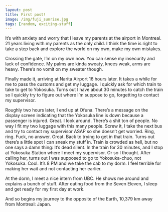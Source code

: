 ```yaml
---
layout: post
title: First post!
image: /img/fuji_sunrise.jpg
tags: [random, exciting-stuff]
---
```


It’s with anxiety and worry that I leave my parents at the airport in Montreal. 21 years living with my parents as the only child. I think the time is right to take a step back and explore the world on my own, make my own mistakes.

Crossing the gate, I’m on my own now. You can sense my insecurity and lack of confidence. My palms are kinda sweaty, knees weak, arms are heavy. There’s no vomit on my sweater though.

Finally made it, arriving at Narita Airport 16 hours later. It takes a while for me to pass the customs and get my luggage. I quickly ask for which train to take to get to Yokosuka. Turns out I have about 30 minutes to catch the train so I quickly try to figure out where I’m suppose to go, forgetting to contact my supervisor.

Roughly two hours later, I end up at Ofuna. There’s a message on the display screen indicating that the Yokosuka line is down because a passenger is injured. Great. I look around. There’s a shit ton of people. No way I fit my two luggage with this many people. Screw it, I take the next bus and try to contact my supervisor ASAP so she doesn’t get worried. Ring, ring. Fuck, no answer. Great. Back to trying to get in that train. Turns out there’s a little spot I can sneak my stuff in. Train is crowded as hell, but no one says a damn thing: It’s dead silent. In the train for 30 minutes, and I stop at Yokosuka Station where I meet my supervisor. Or so I thought. After calling her, turns out I was supposed to go to Yokosuka-chuo, not Yokosuka. Cool. It’s 8 PM and we take the cab to my dorm. I feel terrible for making her wait and not contacting her earlier.

At the dorm, I meet a nice intern from UBC. He shows me around and explains a bunch of stuff. After eating food from the Seven Eleven, I sleep and get ready for my first day at work.

And so begins my journey to the opposite of the Earth, 10,379 km away from Montreal: Japan.
